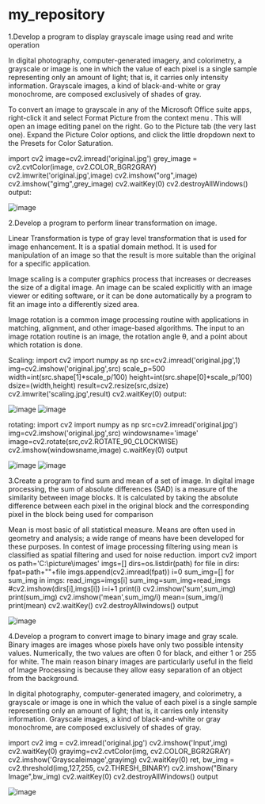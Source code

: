 # my_repository
1.Develop a program to display grayscale image using read and write operation

In digital photography, computer-generated imagery, and colorimetry, a grayscale or image is one in which the value of each pixel is a single sample representing only an amount of light; that is, it carries only intensity information. Grayscale images, a kind of black-and-white or gray monochrome, are composed exclusively of shades of gray.

To convert an image to grayscale in any of the Microsoft Office suite apps, right-click it and select Format Picture from the context menu . This will open an image editing panel on the right. Go to the Picture tab (the very last one). Expand the Picture Color options, and click the little dropdown next to the Presets for Color Saturation.

import cv2 image=cv2.imread('original.jpg') grey_image = cv2.cvtColor(image, cv2.COLOR_BGR2GRAY) cv2.imwrite('original.jpg',image) cv2.imshow("org",image) cv2.imshow("gimg",grey_image) cv2.waitKey(0) cv2.destroyAllWindows() output:

![image](https://user-images.githubusercontent.com/75006493/104893410-68ea8380-5999-11eb-8362-b3670f32e9cf.png)

2.Develop a program to perform linear transformation on image.

Linear Transformation is type of gray level transformation that is used for image enhancement. It is a spatial domain method. It is used for manipulation of an image so that the result is more suitable than the original for a specific application.

Image scaling is a computer graphics process that increases or decreases the size of a digital image. An image can be scaled explicitly with an image viewer or editing software, or it can be done automatically by a program to fit an image into a differently sized area.

Image rotation is a common image processing routine with applications in matching, alignment, and other image-based algorithms. The input to an image rotation routine is an image, the rotation angle θ, and a point about which rotation is done.

Scaling: import cv2 import numpy as np src=cv2.imread('original.jpg',1) img=cv2.imshow('original.jpg',src) scale_p=500 width=int(src.shape[1]*scale_p/100) height=int(src.shape[0]*scale_p/100) dsize=(width,height) result=cv2.resize(src,dsize) cv2.imwrite('scaling.jpg',result) cv2.waitKey(0) output:

![image](https://user-images.githubusercontent.com/75006493/104893799-e3b39e80-5999-11eb-9c87-6967c6ad1fb5.png)
![image](https://user-images.githubusercontent.com/75006493/104893986-207f9580-599a-11eb-8ede-4e5977902877.png)

rotating: import cv2 import numpy as np src=cv2.imread('original.jpg') img=cv2.imshow('original.jpg',src) windowsname='image' image=cv2.rotate(src,cv2.ROTATE_90_CLOCKWISE) cv2.imshow(windowsname,image) c.waitKey(0) output

![image](https://user-images.githubusercontent.com/75006493/104894248-748a7a00-599a-11eb-9b7b-fb046c9fbaa4.png)
![image](https://user-images.githubusercontent.com/75006493/104894365-9dab0a80-599a-11eb-99ca-8636cdb3f9a1.png)

3.Create a program to find sum and mean of a set of image. In digital image processing, the sum of absolute differences (SAD) is a measure of the similarity between image blocks. It is calculated by taking the absolute difference between each pixel in the original block and the corresponding pixel in the block being used for comparison

Mean is most basic of all statistical measure. Means are often used in geometry and analysis; a wide range of means have been developed for these purposes. In contest of image processing filtering using mean is classified as spatial filtering and used for noise reduction. import cv2 import os path='C:\picture\images' imgs=[] dirs=os.listdir(path) for file in dirs: fpat=path+"\"+file imgs.append(cv2.imread(fpat)) i=0 sum_img=[] for sum_img in imgs: read_imgs=imgs[i] sum_img=sum_img+read_imgs #cv2.imshow(dirs[i],imgs[i]) i=i+1 print(i) cv2.imshow('sum',sum_img) print(sum_img) cv2.imshow('mean',sum_img/i) mean=(sum_img/i) print(mean) cv2.waitKey() cv2.destroyAllwindows() output

![image](https://user-images.githubusercontent.com/75006493/104894603-eb277780-599a-11eb-961b-040747a89be9.png)

4.Develop a program to convert image to binary image and gray scale. Binary images are images whose pixels have only two possible intensity values. Numerically, the two values are often 0 for black, and either 1 or 255 for white. The main reason binary images are particularly useful in the field of Image Processing is because they allow easy separation of an object from the background.

In digital photography, computer-generated imagery, and colorimetry, a grayscale or image is one in which the value of each pixel is a single sample representing only an amount of light; that is, it carries only intensity information. Grayscale images, a kind of black-and-white or gray monochrome, are composed exclusively of shades of gray.

import cv2 img = cv2.imread('original.jpg') cv2.imshow('Input',img) cv2.waitKey(0) grayimg=cv2.cvtColor(img, cv2.COLOR_BGR2GRAY) cv2.imshow('Grayscaleimage',grayimg) cv2.waitKey(0) ret, bw_img = cv2.threshold(img,127,255, cv2.THRESH_BINARY) cv2.imshow("Binary Image",bw_img) cv2.waitKey(0) cv2.destroyAllWindows() output

![image](https://user-images.githubusercontent.com/75006493/104894842-32156d00-599b-11eb-8816-c354c494de1e.png)
